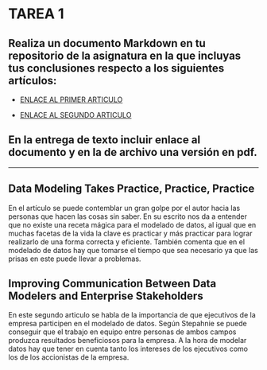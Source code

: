 # TAREA 1
## Realiza un documento Markdown en tu repositorio de la asignatura en la que incluyas tus conclusiones respecto a los siguientes artículos:

* [ENLACE AL PRIMER ARTICULO](https://www.dbta.com/Columns/Database-Elaborations/Data-Modeling-Takes-Practice-Practice-Practice-119800.aspx])

* [ENLACE AL SEGUNDO ARTICULO](https://www.dbta.com/Editorial/Trends-and-Applications/Improving-Communication-Between-Data-Modelers-and-Enterprise-Stakeholders-118726.aspx)

## En la entrega de texto incluir enlace al documento y en la de archivo una versión en pdf.


-----------------------------------------------------------------------------------------------------------------------------------------------------------------------

  
## Data Modeling Takes Practice, Practice, Practice

  En el artículo se puede contemblar un gran golpe por el autor hacia las personas que hacen las cosas sin saber. En su escrito nos da a entender que no existe una receta 
mágica para el modelado de datos, al igual que en muchas facetas de la vida la clave es practicar y más practicar para lograr realizarlo de una forma correcta y eficiente. También comenta que en el modelado de datos hay que tomarse el tiempo que sea necesario ya que las prisas en este puede llevar a problemas.

## Improving Communication Between Data Modelers and Enterprise Stakeholders

  En este segundo articulo se habla de la importancia de que ejecutivos de la empresa participen en el modelado de datos. Según Stepahnie se puede conseguir que el trabajo en equipo entre personas de ambos campos produzca resultados beneficiosos para la empresa.  A la hora de modelar datos hay que tener en cuenta tanto los intereses de los ejecutivos como los de los accionistas de la empresa.
